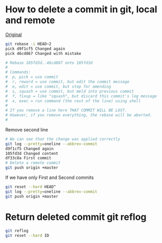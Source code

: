# How to delete a commit in git, local and remote
[Original](https://ncona.com/2011/07/how-to-delete-a-commit-in-git-local-and-remote/)

```bash
git rebase -i HEAD~2
pick d9f1cf5 Changed again
pick 46cd867 Changed with mistake

# Rebase 105fd3d..46cd867 onto 105fd3d
#
# Commands:
#  p, pick = use commit
#  r, reword = use commit, but edit the commit message
#  e, edit = use commit, but stop for amending
#  s, squash = use commit, but meld into previous commit
#  f, fixup = like "squash", but discard this commit's log message
#  x, exec = run command (the rest of the line) using shell
#
# If you remove a line here THAT COMMIT WILL BE LOST.
# However, if you remove everything, the rebase will be aborted.
#
```

Remove second line

```bash
# We can see that the change was applied correctly
git log --pretty=oneline --abbrev-commit
d9f1cf5 Changed again
105fd3d Changed content
df33c8a First commit
# Delete a remote commit
git push origin +master
```

If we have only First and Second commits

```bash
git reset --hard HEAD^
git log --pretty=oneline --abbrev-commit
git push origin +master
```

# Return deleted commit git reflog

```bash
git reflog
git reset --hard ID
```